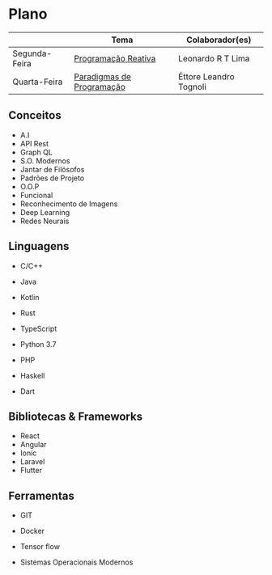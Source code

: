# Plano

|               | Tema                                        | Colaborador(es)        |
| ------------- | ------------------------------------------- | ---------------------- |
| Segunda-Feira | [Programação Reativa](./monday.md)          | Leonardo R T Lima      |
| Quarta-Feira  | [Paradigmas de Programação](./wednesday.md) | Éttore Leandro Tognoli |

## Conceitos

- A.I
- API Rest
- Graph QL
- S.O. Modernos
- Jantar de Filósofos
- Padrões de Projeto
- O.O.P
- Funcional
- Reconhecimento de Imagens
- Deep Learning
- Redes Neurais

## Linguagens

- C/C++
- Java
- Kotlin
- Rust
- TypeScript
- Python 3.7
- PHP
- Haskell

- Dart

## Bibliotecas & Frameworks

- React
- Angular
- Ionic
- Laravel
- Flutter

## Ferramentas

- GIT
- Docker
- Tensor flow

- Sistemas Operacionais Modernos
